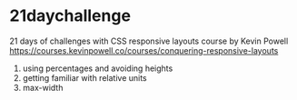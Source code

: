 # 21daychallenge
21 days of challenges with CSS responsive layouts course by Kevin Powell
https://courses.kevinpowell.co/courses/conquering-responsive-layouts
 <ol>
  <li> using percentages and avoiding heights</li>
  <li> getting familiar with relative units</li>
 <li> max-width </li>

